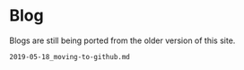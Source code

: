 # Blog

Blogs are still being ported from the older version of this site.


```{toctree}
2019-05-18_moving-to-github.md
```